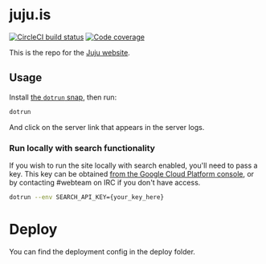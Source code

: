 # juju.is

[![CircleCI build status](https://circleci.com/gh/canonical-web-and-design/juju.is.svg?style=shield)](https://circleci.com/gh/canonical-web-and-design/juju.is)
[![Code coverage](https://codecov.io/gh/canonical-web-and-design/juju.is/branch/master/graph/badge.svg)](https://codecov.io/gh/canonical-web-and-design/juju.is)

This is the repo for the [Juju website](https://juju.is).

## Usage

Install [the `dotrun` snap](https://github.com/canonical-web-and-design/dotrun/#installation), then run:

```bash
dotrun
```

And click on the server link that appears in the server logs.

### Run locally with search functionality

If you wish to run the site locally with search enabled, you'll need to pass a key. This key can be obtained [from the Google Cloud Platform console](https://console.cloud.google.com/apis/credentials?project=ubuntu-search-1530889417216&pli=1), or by contacting #webteam on IRC if you don't have access.

```bash
dotrun --env SEARCH_API_KEY={your_key_here}
```

# Deploy
You can find the deployment config in the deploy folder.
